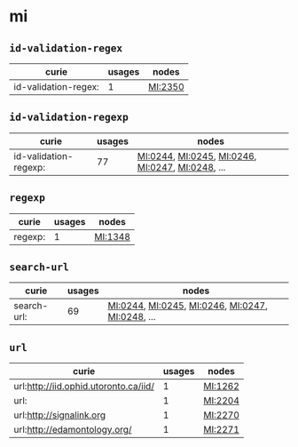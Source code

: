 # mi

## `id-validation-regex`

| curie                |   usages | nodes                                             |
|----------------------|----------|---------------------------------------------------|
| id-validation-regex: |        1 | [MI:2350](http://purl.obolibrary.org/obo/MI_2350) |

## `id-validation-regexp`

| curie                 |   usages | nodes                                                                                                                                                                                                                                                              |
|-----------------------|----------|--------------------------------------------------------------------------------------------------------------------------------------------------------------------------------------------------------------------------------------------------------------------|
| id-validation-regexp: |       77 | [MI:0244](http://purl.obolibrary.org/obo/MI_0244), [MI:0245](http://purl.obolibrary.org/obo/MI_0245), [MI:0246](http://purl.obolibrary.org/obo/MI_0246), [MI:0247](http://purl.obolibrary.org/obo/MI_0247), [MI:0248](http://purl.obolibrary.org/obo/MI_0248), ... |

## `regexp`

| curie   |   usages | nodes                                             |
|---------|----------|---------------------------------------------------|
| regexp: |        1 | [MI:1348](http://purl.obolibrary.org/obo/MI_1348) |

## `search-url`

| curie       |   usages | nodes                                                                                                                                                                                                                                                              |
|-------------|----------|--------------------------------------------------------------------------------------------------------------------------------------------------------------------------------------------------------------------------------------------------------------------|
| search-url: |       69 | [MI:0244](http://purl.obolibrary.org/obo/MI_0244), [MI:0245](http://purl.obolibrary.org/obo/MI_0245), [MI:0246](http://purl.obolibrary.org/obo/MI_0246), [MI:0247](http://purl.obolibrary.org/obo/MI_0247), [MI:0248](http://purl.obolibrary.org/obo/MI_0248), ... |

## `url`

| curie                                 |   usages | nodes                                             |
|---------------------------------------|----------|---------------------------------------------------|
| url:http://iid.ophid.utoronto.ca/iid/ |        1 | [MI:1262](http://purl.obolibrary.org/obo/MI_1262) |
| url:                                  |        1 | [MI:2204](http://purl.obolibrary.org/obo/MI_2204) |
| url:http://signalink.org              |        1 | [MI:2270](http://purl.obolibrary.org/obo/MI_2270) |
| url:http://edamontology.org/          |        1 | [MI:2271](http://purl.obolibrary.org/obo/MI_2271) |

